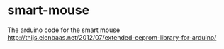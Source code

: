 # smart-mouse
The arduino code for the smart mouse
http://thijs.elenbaas.net/2012/07/extended-eeprom-library-for-arduino/
